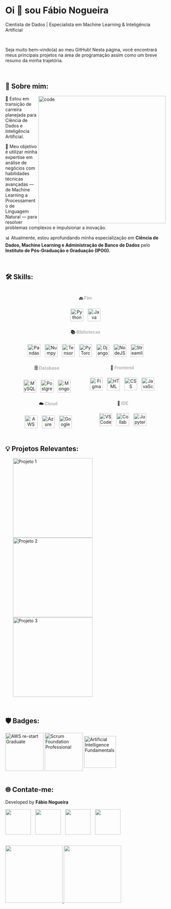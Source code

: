 <!-- Início da seção de boas-vindas -->
<h1 align="left">Oi 👋 sou Fábio Nogueira</h1>
<p align="left">Cientista de Dados | Especialista em Machine Learning & Inteligência Artificial</p>
<br>
<p>Seja muito bem-vindo(a) ao meu GitHub! Nesta página, você encontrará meus principais projetos na área de programação assim como um breve resumo da minha trajetória.</p> 
<!-- Fim da seção de boas-vindas -->
<br>
<!-- Início da seção "Sobre mim" -->
<h2 align="left">🙋 Sobre mim: </h2>
<img src="https://github.com/faanogueira/img/blob/main/data-science.jpg" min-width="400px" max-width="400px" width="400px" align="right" alt="code">
<p align="left">🎯 Estou em transição de carreira planejada para Ciência de Dados e Inteligência Artificial.</p>
<p align="left">🚀 Meu objetivo é utilizar minha expertise em análise de negócios com habilidades técnicas avançadas — de Machine Learning a Processamento de Linguagem Natural — para resolver problemas complexos e impulsionar a inovação.</p>
<p align="left">📊 Atualmente, estou aprofundando minha especialização em <b>Ciência de Dados, Machine Learning e Administração de Banco de Dados</b> pelo <b>Instituto de Pós-Graduação e Graduação (IPOG).</b></p>
<!-- Fim da seção "Sobre mim" -->
<br>
<!-- Início da seção "Habilidades" -->
<h2 align="left">🛠️ Skills: </h2> 
<!-- Bloco Estiloso e Distribuído -->
<div style="display: flex; justify-content: space-evenly; flex-wrap: wrap; text-align: center;">

  <!-- Backend -->
  <div style="min-width: 200px;">
    <h4>🔙 <span style="color: #b3b3b3;">Fim</span></h4>
    <div>
      <img alt="Python" width="40" style="margin: 5px;" src="https://img.icons8.com/?size=100&id=l75OEUJkPAk4&format=png&color=000000" />
      <img alt="Java" width="40" style="margin: 5px;" src="https://img.icons8.com/?size=100&id=13679&format=png&color=000000" />
    </div>
  </div>

  <!-- Bibliotecas -->
  <div style="min-width: 200px;">
    <h4>📚 <span style="color: #b3b3b3;">Bibliotecas</span></h4>
    <div>
      <img alt="Pandas" width="40" style="margin: 5px;" src="https://img.icons8.com/?size=100&id=xSkewUSqtErH&format=png&color=000000" />
      <img alt="Numpy" width="40" style="margin: 5px;" src="https://img.icons8.com/?size=100&id=aR9CXyMagKIS&format=png&color=000000" />
      <img alt="TensorFlow" width="40" style="margin: 5px;" src="https://img.icons8.com/?size=100&id=n3QRpDA7KZ7P&format=png&color=000000" />
      <img alt="PyTorch" width="40" style="margin: 5px;" src="https://img.icons8.com/?size=100&id=jH4BpkMnRrU5&format=png&color=000000" />
      <img alt="Django" width="40" style="margin: 5px;" src="https://img.icons8.com/?size=100&id=qULYrKvr-AFH&format=png&color=000000" />
      <img alt="NodeJS" width="40" style="margin: 5px;" src="https://img.icons8.com/?size=100&id=hsPbhkOH4FMe&format=png&color=000000" />
      <img alt="Streamlit" width="40" style="margin: 5px;" src="https://img.icons8.com/?size=100&id=Rffi8qeb2fK5&format=png&color=0000000" />
    </div>
  </div>

  <!-- Database -->
  <div style="min-width: 200px;">
    <h4>🗄️ <span style="color: #b3b3b3;">Database</span></h4>
    <div>
      <img alt="MySQL" width="40" style="margin: 5px;" src="https://img.icons8.com/?size=100&id=9nLaR5KFGjN0&format=png&color=000000" />
      <img alt="Postgres" width="40" style="margin: 5px;" src="https://img.icons8.com/?size=100&id=38561&format=png&color=000000" />
      <img alt="MongoDB" width="40" style="margin: 5px;" src="https://img.icons8.com/?size=100&id=tBBf3P8HL0vR&format=png&color=000000" />
    </div>
  </div>

  <!-- Frontend -->
  <div style="min-width: 200px;">
    <h4>📱 <span style="color: #b3b3b3;">Frontend</span></h4>
    <div>
      <img alt="Figma" width="40" style="margin: 5px;" src="https://img.icons8.com/?size=100&id=zfHRZ6i1Wg0U&format=png&color=000000" />
      <img alt="HTML" width="40" style="margin: 5px;" src="https://img.icons8.com/?size=100&id=20909&format=png&color=000000" />
      <img alt="CSS" width="40" style="margin: 5px;" src="https://img.icons8.com/?size=100&id=21278&format=png&color=000000" />
      <img alt="JavaScript" width="40" style="margin: 5px;" src="https://img.icons8.com/?size=100&id=108784&format=png&color=000000" />
    </div>
  </div>

  <!-- Cloud -->
  <div style="min-width: 200px;">
    <h4>☁️ <span style="color: #b3b3b3;">Cloud</span></h4>
    <div>
      <img alt="AWS" width="40" style="margin: 5px;" src="https://img.icons8.com/?size=100&id=33039&format=png&color=000000" />
      <img alt="Azure" width="40" style="margin: 5px;" src="https://img.icons8.com/?size=100&id=VLKafOkk3sBX&format=png&color=000000" />
      <img alt="Google Cloud" width="40" style="margin: 5px;" src="https://img.icons8.com/?size=100&id=fpGM2cINbbu4&format=png&color=000000" />
    </div>
  </div>

  <!-- IDE -->
  <div style="min-width: 200px;">
    <h4>📝 <span style="color: #b3b3b3;">IDE</span></h4>
    <div>
      <img alt="VSCode" width="40" style="margin: 5px;" src="https://img.icons8.com/?size=100&id=9OGIyU8hrxW5&format=png&color=000000" />
      <img alt="Collab" width="40" style="margin: 5px;" src="https://img.icons8.com/?size=100&id=lOqoeP2Zy02f&format=png&color=000000" />
      <img alt="Jupyter" width="40" style="margin: 5px;" src="https://img.icons8.com/?size=100&id=J0SgMWzAxqFj&format=png&color=000000" />
    </div>
  </div>
</div>
<!-- Fim da seção "Habilidades" -->
<br>
<!-- Início da seção "Principais projetos" -->
<h2>💡 Projetos Relevantes: </h2>
<ul>
    <a href="x/" target="_blank">
        <img src="x" min-width="250px" max-width="250px" width="250px" align="left" alt="Projeto 1">
    </a>
    <a href="x" target="_blank">
        <img src="x" min-width="250px" max-width="250px" width="250px" align="left" alt="Projeto 2">
    </a>
    <a href="x" target="_blank">
        <img src="x" min-width="250px" max-width="250px" width="250px" align="" alt="Projeto 3">
    </a>
</ul>
<!-- Fim da seção "Principais projetos" -->
<br>
<!-- Início da seção "Badges" -->
<h2>🛡️ Badges:</h2>
<div style="display: inline_block">
          <img align="center" alt="AWS re-start Graduate" height="120" width="120" src="https://github.com/faanogueira/img/blob/main/aws-re-start-graduate.png">
          <img align="center" alt="Scrum Foundation Professional" height="120" width="120" src="https://github.com/faanogueira/img/blob/main/scrum-foundation-professional.png">
          <img align="center" alt="Artificial Intelligence Fundamentals" height="100" width="100" src="https://github.com/faanogueira/img/blob/main/IBM%20credentials.jpg">
</div>
<!-- Fim da seção "Habilidades" -->
<br>
<!-- Início da seção "Contato" -->
<h2>🌐 Contate-me: </h2>
<div>
  <p>Developed by <b>Fábio Nogueira</b></p>
</div>
<p>
<a href="https://www.linkedin.com/in/faanogueira/" target="_blank"><img style="padding-right: 10px;" src="https://img.icons8.com/?size=100&id=13930&format=png&color=000000" target="_blank" width="80"></a>
<a href="https://github.com/faanogueira" target="_blank"><img style="padding-right: 10px;" src="https://img.icons8.com/?size=100&id=AZOZNnY73haj&format=png&color=000000" target="_blank" width="80"></a>
<a href="https://api.whatsapp.com/send?phone=5571983937557" target="_blank"><img style="padding-right: 10px;" src="https://img.icons8.com/?size=100&id=16713&format=png&color=000000" target="_blank" width="80"></a>
<a href="mailto:faanogueira@gmail.com"><img style="padding-right: 10px;" src="https://img.icons8.com/?size=100&id=P7UIlhbpWzZm&format=png&color=000000" target="_blank" width="80"></a> 
</p>
<!-- Fim da seção "Contato" -->
<br>


<div>
<a href="https://github.com/faanogueira">
<img loading="lazy" height="180em" src="https://github-readme-stats.vercel.app/api/top-langs/?username=faanogueira&layout=compact&langs_count=7&theme=tokyonight"/>
<img loading="lazy" height="180em" src="https://github-readme-stats.vercel.app/api?username=faanogueira&show_icons=true&theme=tokyonight&include_all_commits=true&count_private=true"/>
</div>
